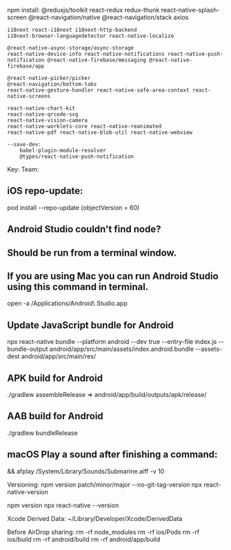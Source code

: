 npm install:
    @reduxjs/toolkit react-redux redux-thunk
    react-native-splash-screen
    @react-navigation/native
    @react-navigation/stack
    axios

    i18next react-i18next i18next-http-backend 
    i18next-browser-languagedetector react-native-localize

    @react-native-async-storage/async-storage
    react-native-device-info react-native-notifications react-native-push-notification @react-native-firebase/messaging @react-native-firebase/app

    @react-native-picker/picker
    @react-navigation/bottom-tabs
    react-native-gesture-handler react-native-safe-area-context react-native-screens

    react-native-chart-kit
    react-native-qrcode-svg
    react-native-vision-camera
    react-native-worklets-core react-native-reanimated
    react-native-pdf react-native-blob-util react-native-webview
    
    --save-dev:
        babel-plugin-module-resolver
        @types/react-native-push-notification


Key: 
Team: 


## iOS repo-update:
pod install --repo-update
(objectVersion = 60)

## Android Studio couldn't find node?
## Should be run from a terminal window.
## If you are using Mac you can run Android Studio using this command in terminal. 
open -a /Applications/Android\ Studio.app

## Update JavaScript bundle for Android
npx react-native bundle --platform android --dev true --entry-file index.js --bundle-output android/app/src/main/assets/index.android.bundle --assets-dest android/app/src/main/res/

## APK build for Android
./gradlew assembleRelease
=> android/app/build/outputs/apk/release/

## AAB build for Android
./gradlew bundleRelease

## macOS Play a sound after finishing a command:
&& afplay /System/Library/Sounds/Submarine.aiff -v 10

Versioning:
npm version patch/minor/major --no-git-tag-version
npx react-native-version

npm version
npx react-native --version

Xcode Derived Data:
~/Library/Developer/Xcode/DerivedData

Before AirDrop sharing:
rm -rf node_modules
rm -rf ios/Pods
rm -rf ios/build
rm -rf android/build
rm -rf android/app/build

